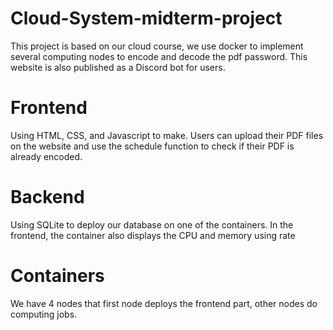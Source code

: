 # Cloud-System-midterm-project

This project is based on our cloud course, we use docker to implement several computing nodes to encode and decode the pdf password. This website is also published as a Discord bot for users.

# Frontend

Using HTML, CSS, and Javascript to make. Users can upload their PDF files on the website and use the schedule function to check if their PDF is already encoded.

# Backend

Using SQLite to deploy our database on one of the containers. In the frontend, the container also displays the CPU and memory using rate

# Containers

We have 4 nodes that first node deploys the frontend part, other nodes do computing jobs.
